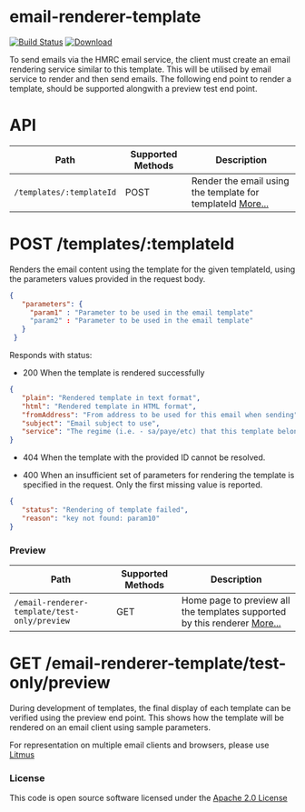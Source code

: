 # email-renderer-template

[![Build Status](https://travis-ci.org/hmrc/email-renderer-template.svg)](https://travis-ci.org/hmrc/email-renderer-template) [ ![Download](https://api.bintray.com/packages/hmrc/releases/email-renderer-template/images/download.svg) ](https://bintray.com/hmrc/releases/email-renderer-template/_latestVersion)

To send emails via the HMRC email service, the client must create an email rendering service similar to this template.
This will be utilised by email service to render and then send emails.
The following end point to render a template, should be supported alongwith a preview test end point.


# API
| **Path**                     | **Supported Methods** | **Description** |
| ---------------------------- | --------------------- | --------------- |
| ```/templates/:templateId``` | POST                  | Render the email using the template for templateId [More...](#post-templatestemplateId) |

# POST /templates/:templateId
 
 Renders the email content using the template for the given templateId, using the parameters values provided in the request body.
 
 ``` json
 {
    "parameters": {
      "param1" : "Parameter to be used in the email template"
      "param2" : "Parameter to be used in the email template"
    }
  }
  ```

Responds with status:

* 200 When the template is rendered successfully

 ```json
{
    "plain": "Rendered template in text format",
    "html": "Rendered template in HTML format",
    "fromAddress": "From address to be used for this email when sending",
    "subject": "Email subject to use", 
    "service": "The regime (i.e. - sa/paye/etc) that this template belongs to"
}
 ```
* 404 When the template with the provided ID cannot be resolved.
 
* 400 When an insufficient set of parameters for rendering the template is specified in the request. Only the first missing value is reported.

 ```json
{
    "status": "Rendering of template failed",
    "reason": "key not found: param10"
}
 ```
 
### Preview
| **Path**                                         | **Supported Methods** | **Description** |
| -------------------------------------------------| --------------------- | --------------- |
| ```/email-renderer-template/test-only/preview``` | GET                   | Home page to preview all the templates supported by this renderer [More...](#get-email-renderer-templatetest-onlypreview) |

# GET /email-renderer-template/test-only/preview

During development of templates, the final display of each template can be verified using the preview end point. 
This shows how the template will be rendered on an email client using sample parameters.

For representation on multiple email clients and browsers, please use [Litmus](https://litmus.com/email-testing)

### License

This code is open source software licensed under the [Apache 2.0 License]("http://www.apache.org/licenses/LICENSE-2.0.html")
